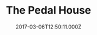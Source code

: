 ---
date: 2017-03-06T12:50:11.000Z
title: The Pedal House
latitude: 52.043762
longitude: 0.953813
category: checkin
---